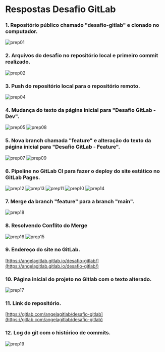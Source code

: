 # Respostas Desafio GitLab<br>

### 1. Repositório público chamado "desafio-gitlab" e clonado no computador.
![prep01](Imagens/Imagem_1.png)
### 2. Arquivos do desafio no repositório local e primeiro commit realizado.  
![prep02](Imagens/Imagem_2.png)
### 3. Push do repositório local para o repositório remoto.
![prep04](Imagens/Imagem_4.png)
### 4. Mudança do texto da página inicial para "Desafio GitLab - Dev".
![prep05](Imagens/Imagem_5.png)
![prep08](Imagens/Imagem_8.png)
### 5. Nova branch chamada "feature" e alteração do texto da página inicial para "Desafio GitLab - Feature".
![prep07](Imagens/Imagem_7.png)
![prep09](Imagens/Imagem_9.png)
### 6. Pipeline no GitLab CI para fazer o deploy do site estático no GitLab Pages.
![prep12](Imagens/Imagem_12.png)
![prep13](Imagens/Imagem_13.png)
![prep11](Imagens/Imagem_11.png)
![prep10](Imagens/Imagem_10.png)
![prep14](Imagens/Imagem_14.png)
### 7. Merge da branch "feature" para a branch "main".
![prep18](Imagens/Imagem_18.png)
### 8. Resolvendo Conflito do Merge
![prep16](Imagens/Imagem_16.png)
![prep15](Imagens/Imagem_15.png)
### 9. Endereço do site no GitLab.<br>
[https://angelagitlab.gitlab.io/desafio-gitlab/](https://angelagitlab.gitlab.io/desafio-gitlab/)<br>
### 10. Página inicial do projeto no Gitlab com o texto alterado.<br>
![prep17](Imagens/Imagem_17.png)
### 11. Link do repositório.<br>
[https://gitlab.com/angelagitlab/desafio-gitlab](https://gitlab.com/angelagitlab/desafio-gitlab)<br>
### 12. Log do git com o histórico de commits.<br>
![prep19](Imagens/Imagem_19.png)
